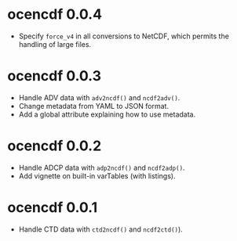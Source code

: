 # ocencdf 0.0.4

* Specify `force_v4` in all conversions to NetCDF, which permits the handling
  of large files.

# ocencdf 0.0.3

* Handle ADV data with `adv2ncdf()` and `ncdf2adv()`.
* Change metadata from YAML to JSON format.
* Add a global attribute explaining how to use metadata.

# ocencdf 0.0.2

* Handle ADCP data with `adp2ncdf()` and `ncdf2adp()`.
* Add vignette on built-in varTables (with listings).

# ocencdf 0.0.1

* Handle CTD data with `ctd2ncdf()` and `ncdf2ctd()`).

